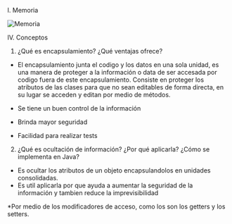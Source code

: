 I. Memoria

![Memoria](https://user-images.githubusercontent.com/78030533/110184986-35e04000-7ddf-11eb-89bc-6dff060326b0.png)









IV. Conceptos

1. ¿Qué es encapsulamiento? ¿Qué ventajas ofrece?

* El encapsulamiento junta el codigo y los datos en una sola unidad, es una manera de proteger a la información o data de ser accesada por codigo fuera de este encapsulamiento. Consiste en proteger los atributos de las clases para que no sean editables de forma directa, en su lugar se acceden y editan por medio de métodos. 

* Se tiene un buen control de la información 
* Brinda mayor seguridad
* Facilidad para realizar tests

2. ¿Qué es ocultación de información? ¿Por qué aplicarla? ¿Cómo se implementa en Java?

* Es ocultar los atributos de un objeto encapsulandolos en unidades consolidadas. 
* Es util aplicarla por que ayuda a aumentar la seguridad de la información y tambien reduce la imprevisibilidad

*Por medio de los modificadores de acceso,  como los son los getters y los setters. 
